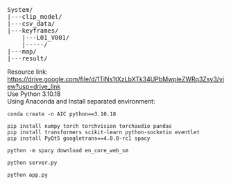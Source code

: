 <pre>
System/
|---clip_model/
|---csv_data/
|---keyframes/
    |---L01_V001/
    |-----/
|---map/
|---result/
</pre>
Resource link: https://drive.google.com/file/d/1TiNs1tXzLbXTk34UPbMwpleZWRq3Zsy3/view?usp=drive_link
<Br>
Use Python 3.10.18
<Br>
Using Anaconda and Install separated environment: 
```
conda create -n AIC python==3.10.18
```
```
pip install numpy torch torchvision torchaudio pandas
pip install transformers scikit-learn python-socketio eventlet
pip install PyQt5 googletrans==4.0.0-rc1 spacy
```
```
python -m spacy download en_core_web_sm
```
```
python server.py
```
```
python app.py
```

